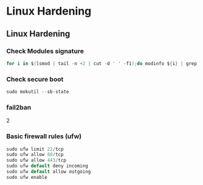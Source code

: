 # Linux Hardening

## Linux Hardening

### Check Modules signature

```csharp
for i in $(lsmod | tail -n +2 | cut -d ' ' -f1);do modinfo ${i} | grep -q "signature" || echo "no signatures for module: ${i}" ; done
```

### Check secure boot

```csharp
sudo mokutil --sb-state
```

### fail2ban



2

### Basic firewall rules \(ufw\)

```csharp
sudo ufw limit 22/tcp                                                                                                                                                                   
sudo ufw allow 80/tcp
sudo ufw allow 443/tcp
sudo ufw default deny incoming
sudo ufw default allow outgoing
sudo ufw enable                
```



